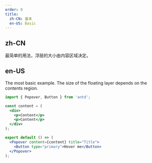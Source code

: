 ```yaml
---
order: 0
title:
  zh-CN: 基本
  en-US: Basic
---
```


## zh-CN

最简单的用法，浮层的大小由内容区域决定。

## en-US

The most basic example. The size of the floating layer depends on the contents region.

```jsx
import { Popover, Button } from 'antd';

const content = (
  <div>
    <p>Content</p>
    <p>Content</p>
  </div>
);

export default () => (
  <Popover content={content} title="Title">
    <Button type="primary">Hover me</Button>
  </Popover>
);
```

<style>
.ofs-popover-content p {
  margin: 0;
}
</style>
